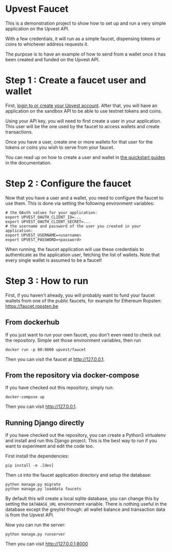# Upvest Faucet

This is a demonstration project to show how to set up and run a very
simple application on the Upvest API.

With a few credentials, it will run as a simple faucet, dispensing tokens
or coins to whichever address requests it.

The purpose is to have an example of how to send from a wallet once it
has been created and funded on the Upvest API.

# Step 1 : Create a faucet user and wallet

First, [login to or create your Upvest account](http://login.upvest.co). After
that, you will have an application on the sandbox API to be able to use testnet
tokens and coins.

Using your API key, you will need to first create a user in your application.
This user will be the one used by the faucet to access wallets and create transactions.

Once you have a user, create one or more wallets for that user for the tokens or
coins you wish to serve from your faucet.

You can read up on how to create a user and wallet in [the quickstart guides](https://doc.upvest.co/docs/command-line-quickstart) in the documentation.

# Step 2 : Configure the faucet

Now that you have a user and a wallet, you need to configure the faucet to
use them.  This is done via setting the following environment variables:

```
# the OAuth values for your application:
export UPVEST_OAUTH_CLIENT_ID=...
export UPVEST_OAUTH_CLIENT_SECRET=...
# the username and password of the user you created in your application:
export UPVEST_USERNAME=<username>
export UPVEST_PASSWORD=<password>
```

When running, the faucet application will use these credentials to authenticate
as the application user, fetching the list of wallets. Note that every single
wallet is assumed to be a faucet!

# Step 3 : How to run

First, if you haven't already, you will probably want to fund your faucet wallets
from one of the public faucets, for example for Ethereum Ropsten: https://faucet.ropsten.be

## From dockerhub

If you just want to run your own faucet, you don't even need to check out the
repository. Simple set those environment variables, then run

`docker run -p 80:8000 upvest/faucet`

Then you can visit the faucet at http://127.0.0.1.

## From the repository via docker-compose

If you have checked out this repository, simply run:

`docker-compose up`

Then you can visit http://127.0.0.1.

## Running Django directly

If you have checked out the repository, you can create a Python3 virtualenv
and install and run this Django project. This is the best way to run if you
want to experiment and edit the code too.

First install the dependencies:

`pip install -e .[dev]`

Then `cd` into the faucet application directory and setup the database:

```
python manage.py migrate
python manage.py loaddata faucets
```

By default this will create a local sqlite database, you can change this by
setting the `DATABASE_URL` environment variable. There is nothing useful in the
database except the greylist though: all wallet balance and transaction data is
from the Upvest API.

Now you can run the server:

`python manage.py runserver`

Then you can visit http://127.0.0.1:8000
